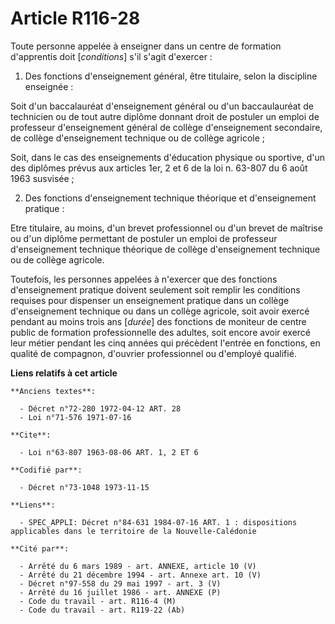 # Article R116-28

Toute personne appelée à enseigner dans un centre de formation d'apprentis doit [*conditions*] s'il s'agit d'exercer :

1. Des fonctions d'enseignement général, être titulaire, selon la discipline enseignée :

Soit d'un baccalauréat d'enseignement général ou d'un baccaulauréat de technicien ou de tout autre diplôme donnant droit de
postuler un emploi de professeur d'enseignement général de collège d'enseignement secondaire, de collège d'enseignement
technique ou de collège agricole ;

Soit, dans le cas des enseignements d'éducation physique ou sportive, d'un des diplômes prévus aux articles 1er, 2 et 6 de la
loi n. 63-807 du 6 août 1963 susvisée ;

2. Des fonctions d'enseignement technique théorique et d'enseignement pratique :

Etre titulaire, au moins, d'un brevet professionnel ou d'un brevet de maîtrise ou d'un diplôme permettant de postuler un
emploi de professeur d'enseignement technique théorique de collège d'enseignement technique ou de collège agricole.

Toutefois, les personnes appelées à n'exercer que des fonctions d'enseignement pratique doivent seulement soit remplir les
conditions requises pour dispenser un enseignement pratique dans un collège d'enseignement technique ou dans un collège
agricole, soit avoir exercé pendant au moins trois ans [*durée*]  des fonctions de moniteur de centre public de formation
professionnelle des adultes, soit encore avoir exercé leur métier pendant les cinq années qui précèdent l'entrée en
fonctions, en qualité de compagnon, d'ouvrier professionnel ou d'employé qualifié.

**Liens relatifs à cet article**

	**Anciens textes**:

	  - Décret n°72-280 1972-04-12 ART. 28
	  - Loi n°71-576 1971-07-16

	**Cite**:

	  - Loi n°63-807 1963-08-06 ART. 1, 2 ET 6

	**Codifié par**:

	  - Décret n°73-1048 1973-11-15

	**Liens**:

	  - SPEC_APPLI: Décret n°84-631 1984-07-16 ART. 1 : dispositions applicables dans le territoire de la Nouvelle-Calédonie

	**Cité par**:

	  - Arrêté du 6 mars 1989 - art. ANNEXE, article 10 (V)
	  - Arrêté du 21 décembre 1994 - art. Annexe art. 10 (V)
	  - Décret n°97-558 du 29 mai 1997 - art. 3 (V)
	  - Arrêté du 16 juillet 1986 - art. ANNEXE (P)
	  - Code du travail - art. R116-4 (M)
	  - Code du travail - art. R119-22 (Ab)
